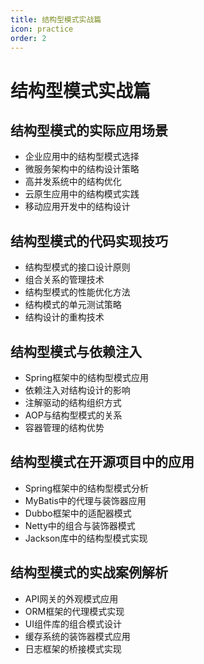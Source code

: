 ```yaml
---
title: 结构型模式实战篇
icon: practice
order: 2
---
```


# 结构型模式实战篇

## 结构型模式的实际应用场景

- 企业应用中的结构型模式选择
- 微服务架构中的结构设计策略
- 高并发系统中的结构优化
- 云原生应用中的结构模式实践
- 移动应用开发中的结构设计

## 结构型模式的代码实现技巧

- 结构型模式的接口设计原则
- 组合关系的管理技术
- 结构型模式的性能优化方法
- 结构模式的单元测试策略
- 结构设计的重构技术

## 结构型模式与依赖注入

- Spring框架中的结构型模式应用
- 依赖注入对结构设计的影响
- 注解驱动的结构组织方式
- AOP与结构型模式的关系
- 容器管理的结构优势

## 结构型模式在开源项目中的应用

- Spring框架中的结构型模式分析
- MyBatis中的代理与装饰器应用
- Dubbo框架中的适配器模式
- Netty中的组合与装饰器模式
- Jackson库中的结构型模式实现

## 结构型模式的实战案例解析

- API网关的外观模式应用
- ORM框架的代理模式实现
- UI组件库的组合模式设计
- 缓存系统的装饰器模式应用
- 日志框架的桥接模式实现
